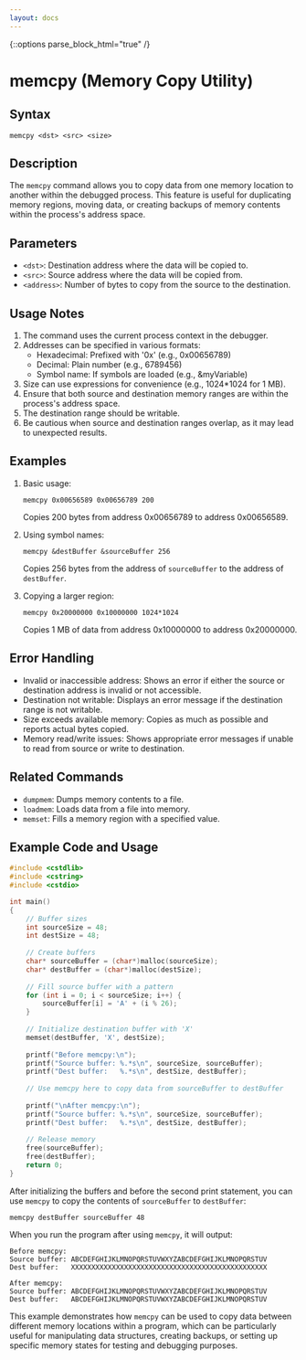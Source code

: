 ```yaml
---
layout: docs
---
```

{::options parse_block_html="true" /}

# memcpy (Memory Copy Utility)

## Syntax
```
memcpy <dst> <src> <size>
```

## Description
The `memcpy` command allows you to copy data from one memory location to another within the debugged process. This feature is useful for duplicating memory regions, moving data, or creating backups of memory contents within the process's address space.

## Parameters

- `<dst>`: Destination address where the data will be copied to.
- `<src>`: Source address where the data will be copied from.
- `<address>`: Number of bytes to copy from the source to the destination.

## Usage Notes

1. The command uses the current process context in the debugger.
2. Addresses can be specified in various formats:
   - Hexadecimal: Prefixed with '0x' (e.g., 0x00656789)
   - Decimal: Plain number (e.g., 6789456)
   - Symbol name: If symbols are loaded (e.g., &myVariable)
3. Size can use expressions for convenience (e.g., 1024*1024 for 1 MB).
4. Ensure that both source and destination memory ranges are within the process's address space.
5. The destination range should be writable.
6. Be cautious when source and destination ranges overlap, as it may lead to unexpected results.

## Examples

1. Basic usage:
   ```
   memcpy 0x00656589 0x00656789 200
   ```
   Copies 200 bytes from address 0x00656789 to address 0x00656589.

2. Using symbol names:
   ```
   memcpy &destBuffer &sourceBuffer 256
   ```
   Copies 256 bytes from the address of `sourceBuffer` to the address of `destBuffer`.

3. Copying a larger region:
   ```
   memcpy 0x20000000 0x10000000 1024*1024
   ```
   Copies 1 MB of data from address 0x10000000 to address 0x20000000.

## Error Handling

- Invalid or inaccessible address: Shows an error if either the source or destination address is invalid or not accessible.
- Destination not writable: Displays an error message if the destination range is not writable.
- Size exceeds available memory: Copies as much as possible and reports actual bytes copied.
- Memory read/write issues: Shows appropriate error messages if unable to read from source or write to destination.

## Related Commands

- `dumpmem`: Dumps memory contents to a file.
- `loadmem`: Loads data from a file into memory.
- `memset`: Fills a memory region with a specified value.

## Example Code and Usage

```cpp
#include <cstdlib>
#include <cstring>
#include <cstdio>

int main()
{
    // Buffer sizes
    int sourceSize = 48;
    int destSize = 48;
    
    // Create buffers
    char* sourceBuffer = (char*)malloc(sourceSize);
    char* destBuffer = (char*)malloc(destSize);
    
    // Fill source buffer with a pattern
    for (int i = 0; i < sourceSize; i++) {
        sourceBuffer[i] = 'A' + (i % 26);
    }
    
    // Initialize destination buffer with 'X'
    memset(destBuffer, 'X', destSize);
    
    printf("Before memcpy:\n");
    printf("Source buffer: %.*s\n", sourceSize, sourceBuffer);
    printf("Dest buffer:   %.*s\n", destSize, destBuffer);
    
    // Use memcpy here to copy data from sourceBuffer to destBuffer
    
    printf("\nAfter memcpy:\n");
    printf("Source buffer: %.*s\n", sourceSize, sourceBuffer);
    printf("Dest buffer:   %.*s\n", destSize, destBuffer);
    
    // Release memory
    free(sourceBuffer);
    free(destBuffer);
    return 0;
}
```

After initializing the buffers and before the second print statement, you can use `memcpy` to copy the contents of `sourceBuffer` to `destBuffer`:

```
memcpy destBuffer sourceBuffer 48
```

When you run the program after using `memcpy`, it will output:

```
Before memcpy:
Source buffer: ABCDEFGHIJKLMNOPQRSTUVWXYZABCDEFGHIJKLMNOPQRSTUV
Dest buffer:   XXXXXXXXXXXXXXXXXXXXXXXXXXXXXXXXXXXXXXXXXXXXXXXX

After memcpy:
Source buffer: ABCDEFGHIJKLMNOPQRSTUVWXYZABCDEFGHIJKLMNOPQRSTUV
Dest buffer:   ABCDEFGHIJKLMNOPQRSTUVWXYZABCDEFGHIJKLMNOPQRSTUV
```

This example demonstrates how `memcpy` can be used to copy data between different memory locations within a program, which can be particularly useful for manipulating data structures, creating backups, or setting up specific memory states for testing and debugging purposes.